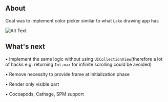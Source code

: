 ## About

Goal was to implement color picker similar to what `Lake` drawing app has

![Alt Text](https://media.giphy.com/media/iEHUN877ghez3MChxI/giphy.gif)


## What's next

• Implement the same logic without using `UICollectionView`(therefore a lot of hacks e.g. returning `Int.max` for infinite scrolling could be avoided)

• Remove necessity to provide frame at initialization phase

• Render only visible part

• Cocoapods, Cathage, SPM support


